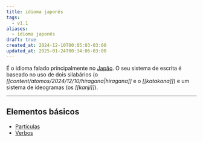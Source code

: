 ```yaml
---
title: idioma japonês
tags:
  - v1.1
aliases:
  - idioma japonês
draft: true
created_at: 2024-12-10T00:05:03-03:00
updated_at: 2025-01-24T00:34:06-03:00
---
```


É o idioma falado principalmente no [Japão](content/atomos/2024/12/10/Japão.md). O seu sistema de escrita é baseado no uso de dois silabários (o *[[content/atomos/2024/12/10/hiragana|hiragana]]* e o *[[katakana]]*) e um sistema de ideogramas (os *[[kanji]]*).

---

## Elementos básicos

- [Partículas](Partículas_japones.md)
- [Verbos](Verbos_japones)
